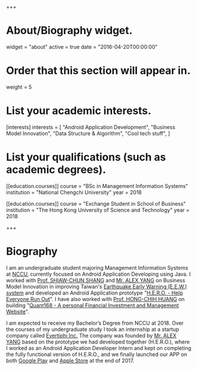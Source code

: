 +++
# About/Biography widget.
widget = "about"
active = true
date = "2016-04-20T00:00:00"

# Order that this section will appear in.
weight = 5

# List your academic interests.
[interests]
  interests = [
    "Android Application Development",
    "Business Model Innovation",
    "Data Structure & Algorithm",
    "Cool tech stuff",
  ]

# List your qualifications (such as academic degrees).
[[education.courses]]
  course = "BSc in Management Information Systems"
  institution = "National Chengchi University"
  year = 2018

[[education.courses]]
  course = "Exchange Student in School of Business"
  institution = "The Hong Kong University of Science and Technology"
  year = 2018
 
+++

# Biography

I am an undergraduate student majoring Management Information Systems at <a href="http://www.nccu.edu.tw/?locale=en">NCCU</a>, currently focused on Android Application Developing using Java. I worked with <a href="http://www.commerce.nccu.edu.tw/en/faculty/faculty_directory_bydept/%E5%B0%9A-%E5%AD%9D%E7%B4%94-52949454" target="_blank">Prof. SHIAW-CHUN SHANG</a> and <a href="https://www.linkedin.com/in/alex-yang-3045392a/">Mr. ALEX YANG</a> on Business Model Innovation in improving Taiwan's <a href="https://earthquake.usgs.gov/research/earlywarning/">Earthquake Early Warning (E.E.W.) system</a> and developed an Android Application prototype "<a href="https://github.com/kevinyu0506/EarthquakeApp">H.E.R.O. - Help Everyone Run Out</a>". I have also worked with <a href="http://rmi.nccu.edu.tw/en/Members1/%E9%BB%83-%E6%B3%93%E6%99%BA-93151481">Prof. HONG-CHIH HUANG</a> on building "<a href="http://140.119.86.174/quant168/newretirementpay.php">Quant168 - A personal Financial Investment and Management Website</a>".

I am expected to receive my Bachelor’s Degree from NCCU at 2018. Over the courses of my undergraduate study I took an internship at a startup company called <a href="http://www.evertiphi.com/">Evertiphi Inc.</a> The company was founded by <a href="https://www.linkedin.com/in/alex-yang-3045392a/">Mr. ALEX YANG</a> based on the prototype we had developed together (H.E.R.O.), where I worked as an Android Application Developer Intern and kept on completing the fully functional version of H.E.R.O., and we finally launched our APP on both <a href="https://play.google.com/store/apps/details?id=com.evertiphi.herov2">Google Play</a> and <a href="https://itunes.apple.com/tw/app/h-e-r-o-earthquake-alert/id1276497257?mt=8">Apple Store</a> at the end of 2017.
